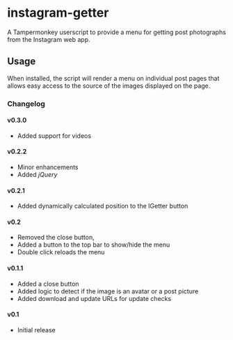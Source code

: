 # instagram-getter

A Tampermonkey userscript to provide a menu for getting post photographs from
the Instagram web app.

## Usage

When installed, the script will render a menu on individual post pages that
allows easy access to the source of the images displayed on the page.

### Changelog

#### v0.3.0

- Added support for videos

#### v0.2.2

- Minor enhancements
- Added _jQuery_

#### v0.2.1

- Added dynamically calculated position to the IGetter button

#### v0.2

- Removed the close button,
- Added a button to the top bar to show/hide the menu
- Double click reloads the menu

#### v0.1.1

- Added a close button
- Added logic to detect if the image is an avatar or a post picture
- Added download and update URLs for update checks

#### v0.1

- Initial release
